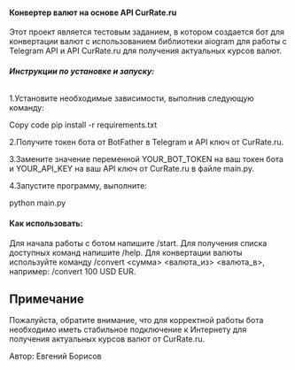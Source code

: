 #### **Конвертер валют на основе API CurRate.ru**

Этот проект является тестовым заданием, в котором создается бот для конвертации валют с использованием библиотеки aiogram для работы с Telegram API и API CurRate.ru для получения актуальных курсов валют.

######  **Инструкции по установке и запуску:**

1.Установите необходимые зависимости, выполнив следующую команду:

Copy code
pip install -r requirements.txt

2.Получите токен бота от BotFather в Telegram и API ключ от CurRate.ru.

3.Замените значение переменной YOUR_BOT_TOKEN на ваш токен бота и YOUR_API_KEY на ваш API ключ от CurRate.ru в файле main.py.

4.Запустите программу, выполните:

python main.py


#### **Как использовать:**

Для начала работы с ботом напишите /start.
Для получения списка доступных команд напишите /help.
Для конвертации валюты используйте команду /convert <сумма> <валюта_из> <валюта_в>, например: /convert 100 USD EUR.

## Примечание

Пожалуйста, обратите внимание, что для корректной работы бота необходимо иметь стабильное подключение к Интернету для получения актуальных курсов валют от CurRate.ru.

Автор: Eвгений Борисов
